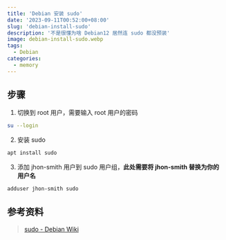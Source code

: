 ```yaml
---
title: 'Debian 安装 sudo'
date: '2023-09-11T00:52:00+08:00'
slug: 'debian-install-sudo'
description: '不是很懂为啥 Debian12 居然连 sudo 都没预装'
image: debian-install-sudo.webp
tags:
  - Debian
categories:
  - memory
---
```


## 步骤
1. 切换到 root 用户，需要输入 root 用户的密码
```bash
su --login
```

2. 安装 sudo
```bash
apt install sudo
```

3. 添加 jhon-smith 用户到 sudo 用户组，**此处需要将 jhon-smith 替换为你的用户名**
```bash
adduser jhon-smith sudo
```

## 参考资料
> [sudo - Debian Wiki](https://wiki.debian.org/sudo)
